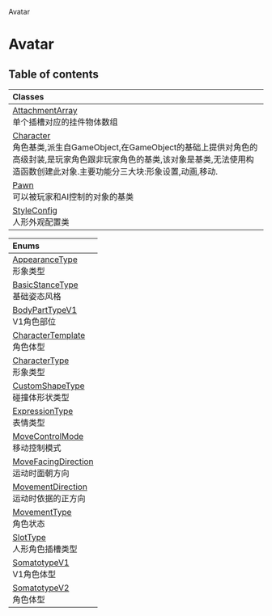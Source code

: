 Avatar

# Avatar <Badge type="tip" text="Groups" /> <Score text="Avatar" />

## Table of contents
| Classes |
| :-----|
| [AttachmentArray](../classes/Gameplay.AttachmentArray.md) <br> 单个插槽对应的挂件物体数组 |
| [Character](../classes/Gameplay.Character.md) <br> 角色基类,派生自GameObject,在GameObject的基础上提供对角色的高级封装,是玩家角色跟非玩家角色的基类,该对象是基类,无法使用构造函数创建此对象.主要功能分三大块:形象设置,动画,移动. |
| [Pawn](../classes/Gameplay.Pawn.md) <br> 可以被玩家和AI控制的对象的基类 |
| [StyleConfig](../classes/Gameplay.StyleConfig.md) <br> 人形外观配置类 |


| Enums |
| :-----|
| [AppearanceType](../enums/Gameplay.AppearanceType.md) <br> 形象类型 |
| [BasicStanceType](../enums/Gameplay.BasicStanceType.md) <br> 基础姿态风格 |
| [BodyPartTypeV1](../enums/Gameplay.BodyPartTypeV1.md) <br> V1角色部位 |
| [CharacterTemplate](../enums/Gameplay.CharacterTemplate.md) <br> 角色体型 |
| [CharacterType](../enums/Gameplay.CharacterType.md) <br> 形象类型 |
| [CustomShapeType](../enums/Gameplay.CustomShapeType.md) <br> 碰撞体形状类型 |
| [ExpressionType](../enums/Gameplay.ExpressionType.md) <br> 表情类型 |
| [MoveControlMode](../enums/Gameplay.MoveControlMode.md) <br> 移动控制模式 |
| [MoveFacingDirection](../enums/Gameplay.MoveFacingDirection.md) <br> 运动时面朝方向 |
| [MovementDirection](../enums/Gameplay.MovementDirection.md) <br> 运动时依据的正方向 |
| [MovementType](../enums/Gameplay.MovementType.md) <br> 角色状态 |
| [SlotType](../enums/Gameplay.SlotType.md) <br> 人形角色插槽类型 |
| [SomatotypeV1](../enums/Gameplay.SomatotypeV1.md) <br> V1角色体型 |
| [SomatotypeV2](../enums/Gameplay.SomatotypeV2.md) <br> 角色体型 |

